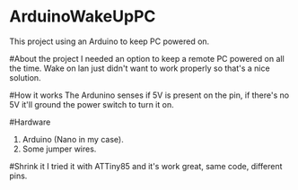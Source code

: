 # ArduinoWakeUpPC
This project using an Arduino to keep PC powered on.

#About the project
I needed an option to keep a remote PC powered on all the time.
Wake on lan just didn't want to work properly so that's a nice solution.

#How it works
The Ardunino senses if 5V is present on the pin, if there's no 5V it'll ground the power switch to turn it on.

#Hardware
1. Arduino (Nano in my case).
2. Some jumper wires.

#Shrink it
I tried it with ATTiny85 and it's work great, same code, different pins.
